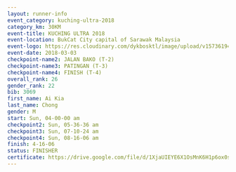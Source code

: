 ```yaml
--- 
layout: runner-info 
event_category: kuching-ultra-2018 
category_km: 30KM 
event-title: KUCHING ULTRA 2018 
event-location: BukCat City capital of Sarawak Malaysia 
event-logo: https://res.cloudinary.com/dykbosktl/image/upload/v1573619473/Logo/kuching-ultra-2018-logo_tlpvm5.png 
event-date: 2018-03-03 
checkpoint-name2: JALAN BAKO (T-2) 
checkpoint-name3: PATINGAN (T-3) 
checkpoint-name4: FINISH (T-4) 
overall_rank: 26
gender_rank: 22
bib: 3069
first_name: Ai Kia
last_name: Chong
gender: M
start: Sun, 04-00-00 am
checkpoint2: Sun, 05-36-36 am
checkpoint3: Sun, 07-10-24 am
checkpoint4: Sun, 08-16-06 am
finish: 4-16-06
status: FINISHER
certificate: https://drive.google.com/file/d/1XjaUIEYE6X1OsMnK6H1p6ox0suxFYlZ/view?usp=sharing
--- 
```

